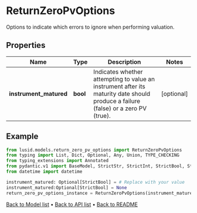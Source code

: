 # ReturnZeroPvOptions

Options to indicate which errors to ignore when performing valuation.
## Properties
Name | Type | Description | Notes
------------ | ------------- | ------------- | -------------
**instrument_matured** | **bool** | Indicates whether attempting to value an instrument after its maturity date should produce a failure (false)  or a zero PV (true). | [optional] 
## Example

```python
from lusid.models.return_zero_pv_options import ReturnZeroPvOptions
from typing import List, Dict, Optional, Any, Union, TYPE_CHECKING
from typing_extensions import Annotated
from pydantic.v1 import BaseModel, StrictStr, StrictInt, StrictBool, StrictFloat, StrictBytes, Field, validator, ValidationError, conlist, constr
from datetime import datetime

instrument_matured: Optional[StrictBool] = # Replace with your value
instrument_matured:Optional[StrictBool] = None
return_zero_pv_options_instance = ReturnZeroPvOptions(instrument_matured=instrument_matured)

```

[Back to Model list](../README.md#documentation-for-models) &#8226; [Back to API list](../README.md#documentation-for-api-endpoints) &#8226; [Back to README](../README.md)

